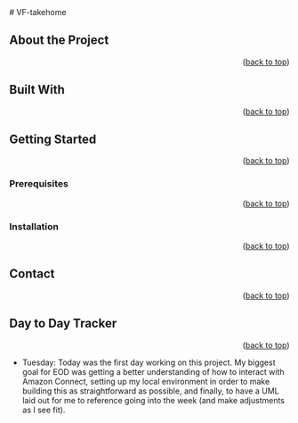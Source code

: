<div id="top"></div>
# VF-takehome

## About the Project
<p align="right">(<a href="#top">back to top</a>)</p>

## Built With
<p align="right">(<a href="#top">back to top</a>)</p>

## Getting Started
<p align="right">(<a href="#top">back to top</a>)</p>

### Prerequisites
<p align="right">(<a href="#top">back to top</a>)</p>

### Installation 
<p align="right">(<a href="#top">back to top</a>)</p>

## Contact
<p align="right">(<a href="#top">back to top</a>)</p>

## Day to Day Tracker 
<p align="right">(<a href="#top">back to top</a>)</p>

- Tuesday: Today was the first day working on this project. My biggest goal for EOD was getting a better understanding of how to interact with Amazon Connect, setting up my local environment in order to make building this as straightforward as possible, and finally, to have a UML laid out for me to reference going into the week (and make adjustments as I see fit). 
